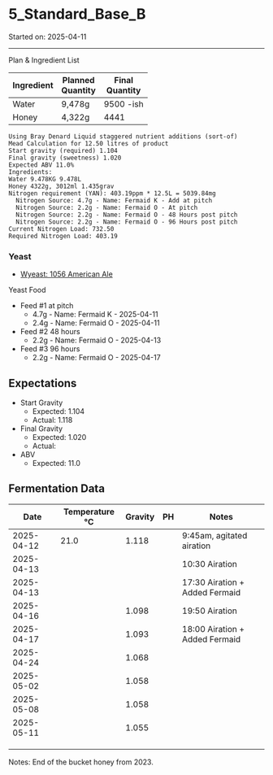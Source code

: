 <h1> 5_Standard_Base_B </h1>
Started on: 2025-04-11
<hr>
Plan & Ingredient List

| Ingredient | Planned<br/>Quantity | Final<br/>Quantity |
|------------|----------------------|--------------------|
| Water      | 9,478g               | 9500 -ish          |
| Honey      | 4,322g               | 4441               |

```
Using Bray Denard Liquid staggered nutrient additions (sort-of)
Mead Calculation for 12.50 litres of product
Start gravity (required) 1.104
Final gravity (sweetness) 1.020
Expected ABV 11.0%
Ingredients:
Water 9.478KG 9.478L
Honey 4322g, 3012ml 1.435grav
Nitrogen requirement (YAN): 403.19ppm * 12.5L = 5039.84mg
  Nitrogen Source: 4.7g - Name: Fermaid K - Add at pitch
  Nitrogen Source: 2.2g - Name: Fermaid O - At pitch
  Nitrogen Source: 2.2g - Name: Fermaid O - 48 Hours post pitch
  Nitrogen Source: 2.2g - Name: Fermaid O - 96 Hours post pitch
Current Nitrogen Load: 732.50
Required Nitrogen Load: 403.19
```

### Yeast

- [Wyeast: 1056 American Ale](https://wyeastlab.com/product/american-ale/)

Yeast Food

- Feed #1 at pitch
    - 4.7g - Name: Fermaid K - 2025-04-11
    - 2.4g - Name: Fermaid O - 2025-04-11
- Feed #2 48 hours
    - 2.2g - Name: Fermaid O - 2025-04-13
- Feed #3 96 hours
    - 2.2g - Name: Fermaid O - 2025-04-17

## Expectations

- Start Gravity
    - Expected: 1.104
    - Actual: 1.118
- Final Gravity
    - Expected: 1.020
    - Actual:
- ABV
    - Expected: 11.0

<h2>Fermentation Data</h2>

| Date       | Temperature °C | Gravity | PH | Notes                          |
|------------|----------------|---------|----|--------------------------------|
| 2025-04-12 | 21.0           | 1.118   |    | 9:45am, agitated airation      |
| 2025-04-13 |                |         |    | 10:30 Airation                 |
| 2025-04-13 |                |         |    | 17:30 Airation + Added Fermaid |
| 2025-04-16 |                | 1.098   |    | 19:50 Airation                 |
| 2025-04-17 |                | 1.093   |    | 18:00 Airation + Added Fermaid |
| 2025-04-24 |                | 1.068   |    |                                |
| 2025-05-02 |                | 1.058   |    |                                |
| 2025-05-08 |                | 1.058   |    |                                |
| 2025-05-11 |                | 1.055   |    |                                |
|            |                |         |    |                                |
|            |                |         |    |                                |
|            |                |         |    |                                |

Notes:
End of the bucket honey from 2023. 
